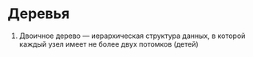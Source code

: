 # Деревья 

<ol>
    <li>Двоичное дерево — иерархическая структура данных, в которой каждый узел имеет не более двух потомков (детей)</li>
</ol>